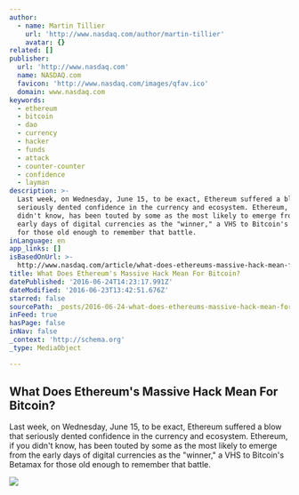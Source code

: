 ```yaml
---
author:
  - name: Martin Tillier
    url: 'http://www.nasdaq.com/author/martin-tillier'
    avatar: {}
related: []
publisher:
  url: 'http://www.nasdaq.com'
  name: NASDAQ.com
  favicon: 'http://www.nasdaq.com/images/qfav.ico'
  domain: www.nasdaq.com
keywords:
  - ethereum
  - bitcoin
  - dao
  - currency
  - hacker
  - funds
  - attack
  - counter-counter
  - confidence
  - layman
description: >-
  Last week, on Wednesday, June 15, to be exact, Ethereum suffered a blow that
  seriously dented confidence in the currency and ecosystem. Ethereum, if you
  didn't know, has been touted by some as the most likely to emerge from the
  early days of digital currencies as the "winner," a VHS to Bitcoin's Betamax
  for those old enough to remember that battle.
inLanguage: en
app_links: []
isBasedOnUrl: >-
  http://www.nasdaq.com/article/what-does-ethereums-massive-hack-mean-for-bitcoin-cm639450
title: What Does Ethereum's Massive Hack Mean For Bitcoin?
datePublished: '2016-06-24T14:23:17.991Z'
dateModified: '2016-06-23T13:42:51.676Z'
starred: false
sourcePath: _posts/2016-06-24-what-does-ethereums-massive-hack-mean-for-bitcoin.md
inFeed: true
hasPage: false
inNav: false
_context: 'http://schema.org'
_type: MediaObject

---
```

<article style=""><h1>What Does Ethereum's Massive Hack Mean For Bitcoin?</h1><p>Last week, on Wednesday, June 15, to be exact, Ethereum suffered a blow that seriously dented confidence in the currency and ecosystem. Ethereum, if you didn't know, has been touted by some as the most likely to emerge from the early days of digital currencies as the "winner," a VHS to Bitcoin's Betamax for those old enough to remember that battle.</p><img src="http://www.nasdaq.com/reference/hiresphotos/news-photos/bitcoin/325x200/bitcoin50.jpg" /></article>